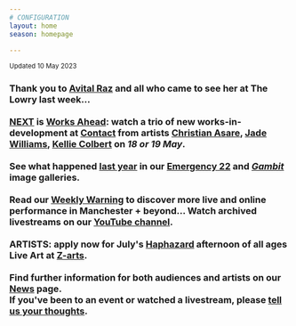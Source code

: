 ```yaml
---
# CONFIGURATION
layout: home
season: homepage

---
```

<small>Updated 10 May 2023</small>        
### Thank you to [Avital Raz](/current/2023/raz) and all who came to see her at The Lowry last week…<br><br>[NEXT](/current/2023) is [Works Ahead](/current/2023-worksahead): watch a trio of new works-in-development at <a href="https://contactmcr.com" target="_blank">Contact</a> from artists [Christian Asare](/current/2023-worksahead/asare), [Jade Williams](/current/2023-worksahead/williams), [Kellie Colbert](/current/2023-worksahead/colbert) on *18 or 19 May*.<br><br>See what happened [last year](/archive/2022) in our [Emergency 22](/galleries/2022-emergency) and [*Gambit*](/galleries/2022-gambit) image galleries.<br><br>Read our <a href="https://wordofwarning.posthaven.com" target="_blank">Weekly Warning</a> to discover more live and online performance in Manchester + beyond…  Watch archived livestreams on our <a href="https://youtube.com/@warnmcr" target="_blank">YouTube channel</a>.<br><br>ARTISTS: apply now for July's [Haphazard](/hab/haphazard) afternoon of all ages Live Art at <a href="https://z-arts.org" target="_blank">Z-arts</a>.<br><br>Find further information for both audiences and artists on our [News](/news) page.<br>If you've been to an event or watched a livestream, please <a href="http://bit.ly/warnmcrfeedback" target="_blank">tell us your thoughts</a>.

